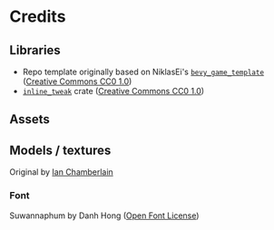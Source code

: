 # Credits

## Libraries

* Repo template originally based on NiklasEi's [`bevy_game_template`](https://github.com/NiklasEi/bevy_game_template) ([Creative Commons CC0 1.0](https://raw.githubusercontent.com/NiklasEi/bevy_game_template/main/LICENSE))
* [`inline_tweak`](https://github.com/Uriopass/inline_tweak) crate ([Creative Commons CC0 1.0](https://raw.githubusercontent.com/Uriopass/inline_tweak/master/LICENSE))

## Assets

## Models / textures

Original by [Ian Chamberlain](https://github.com/ian-h-chamberlain)

### Font

Suwannaphum by Danh Hong ([Open Font License](OFL.txt))
